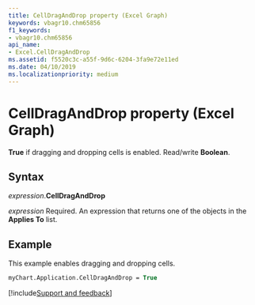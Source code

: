 ```yaml
---
title: CellDragAndDrop property (Excel Graph)
keywords: vbagr10.chm65856
f1_keywords:
- vbagr10.chm65856
api_name:
- Excel.CellDragAndDrop
ms.assetid: f5520c3c-a55f-9d6c-6204-3fa9e72e11ed
ms.date: 04/10/2019
ms.localizationpriority: medium
---
```



# CellDragAndDrop property (Excel Graph)

**True** if dragging and dropping cells is enabled. Read/write **Boolean**.

## Syntax

_expression_.**CellDragAndDrop**

_expression_ Required. An expression that returns one of the objects in the **Applies To** list.

## Example

This example enables dragging and dropping cells.

```vb
myChart.Application.CellDragAndDrop = True
```

[!include[Support and feedback](~/includes/feedback-boilerplate.md)]